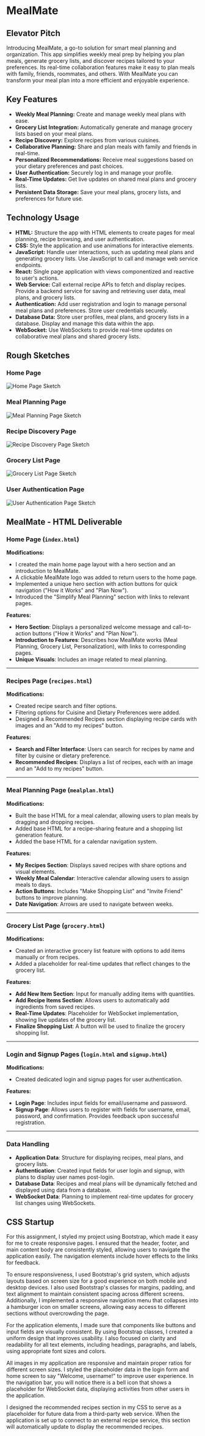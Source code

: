 # MealMate

## Elevator Pitch
Introducing MealMate, a go-to solution for smart meal planning and organization. This app simplifies weekly meal prep by helping you plan meals, generate grocery lists, and discover recipes tailored to your preferences.  Its real-time collaboration features make it easy to plan meals with family, friends, roommates, and others. With MealMate you can transform your meal plan into a more efficient and enjoyable experience.  

## Key Features
- **Weekly Meal Planning:** Create and manage weekly meal plans with ease.
- **Grocery List Integration:** Automatically generate and manage grocery lists based on your meal plans.
- **Recipe Discovery:** Explore recipes from various cuisines.
- **Collaborative Planning:** Share and plan meals with family and friends in real-time.
- **Personalized Recommendations:** Receive meal suggestions based on your dietary preferences and past choices.
- **User Authentication:** Securely log in and manage your profile.
- **Real-Time Updates:** Get live updates on shared meal plans and grocery lists.
- **Persistent Data Storage:** Save your meal plans, grocery lists, and preferences for future use.

## Technology Usage
- **HTML:** Structure the app with HTML elements to create pages for meal planning, recipe browsing, and user authentication.
- **CSS:** Style the application and use animations for interactive elements.
- **JavaScript:** Handle user interactions, such as updating meal plans and generating grocery lists. Use JavaScript to call and manage web service endpoints.
- **React:** Single page application with views componentized and reactive to user's actions.
- **Web Service:** Call external recipe APIs to fetch and display recipes. Provide a backend service for saving and retrieving user data, meal plans, and grocery lists.
- **Authentication:** Add user registration and login to manage personal meal plans and preferences. Store user credentials securely.
- **Database Data:** Store user profiles, meal plans, and grocery lists in a database. Display and manage this data within the app.
- **WebSocket:** Use WebSockets to provide real-time updates on collaborative meal plans and shared grocery lists.

## Rough Sketches

### Home Page
![Home Page Sketch](https://github.com/OliviaLeavitt/startup/blob/main/IMG_1501.JPG)

### Meal Planning Page
![Meal Planning Page Sketch](https://github.com/OliviaLeavitt/startup/blob/main/IMG_1503.JPG)

### Recipe Discovery Page
![Recipe Discovery Page Sketch](https://github.com/OliviaLeavitt/startup/blob/main/IMG_1502.JPG)

### Grocery List Page
![Grocery List Page Sketch](https://github.com/OliviaLeavitt/startup/blob/main/IMG_1504.JPG)

### User Authentication Page
![User Authentication Page Sketch](https://github.com/OliviaLeavitt/startup/blob/main/IMG_1505.JPG)




## MealMate - HTML Deliverable


### Home Page (`index.html`)

**Modifications:**
- I created the main home page layout with a hero section and an introduction to MealMate.
- A clickable MealMate logo was added to return users to the home page.
- Implemented a unique hero section with action buttons for quick navigation ("How it Works" and "Plan Now").
- Introduced the "Simplify Meal Planning" section with links to relevant pages.

**Features:**
- **Hero Section**: Displays a personalized welcome message and call-to-action buttons ("How it Works" and "Plan Now").
- **Introduction to Features**: Describes how MealMate works (Meal Planning, Grocery List, Personalization), with links to corresponding pages.
- **Unique Visuals**: Includes an image related to meal planning.

---

### Recipes Page (`recipes.html`)

**Modifications:**
- Created recipe search and filter options.
- Filtering options for Cuisine and Dietary Preferences were added.
- Designed a Recommended Recipes section displaying recipe cards with images and an "Add to my recipes" button.

**Features:**
- **Search and Filter Interface**: Users can search for recipes by name and filter by cuisine or dietary preference.
- **Recommended Recipes**: Displays a list of recipes, each with an image and an "Add to my recipes" button.

---

### Meal Planning Page (`mealplan.html`)

**Modifications:**
- Built the base HTML for a meal calendar, allowing users to plan meals by dragging and dropping recipes.
- Added base HTML for a recipe-sharing feature and a shopping list generation feature.
- Added the base HTML for a calendar navigation system.

**Features:**
- **My Recipes Section**: Displays saved recipes with share options and visual elements.
- **Weekly Meal Calendar**: Interactive calendar allowing users to assign meals to days.
- **Action Buttons**: Includes "Make Shopping List" and "Invite Friend" buttons to improve planning.
- **Date Navigation**: Arrows are used to navigate between weeks.

---

### Grocery List Page (`grocery.html`)

**Modifications:**
- Created an interactive grocery list feature with options to add items manually or from recipes.
- Added a placeholder for real-time updates that reflect changes to the grocery list.

**Features:**
- **Add New Item Section**: Input for manually adding items with quantities.
- **Add Recipe Items Section**: Allows users to automatically add ingredients from saved recipes.
- **Real-Time Updates**: Placeholder for WebSocket implementation, showing live updates of the grocery list.
- **Finalize Shopping List**: A button will be used to finalize the grocery shopping list.

---

### Login and Signup Pages (`login.html` and `signup.html`)

**Modifications:**
- Created dedicated login and signup pages for user authentication.

**Features:**
- **Login Page**: Includes input fields for email/username and password.
- **Signup Page**: Allows users to register with fields for username, email, password, and confirmation. Provides feedback upon successful registration.

---

### Data Handling

- **Application Data**: Structure for displaying recipes, meal plans, and grocery lists.
- **Authentication**: Created input fields for user login and signup, with plans to display user names post-login.
- **Database Data**: Recipes and meal plans will be dynamically fetched and displayed using data from a database.
- **WebSocket Data**: Planning to implement real-time updates for grocery list changes using WebSockets.

## CSS Startup
For this assignment, I styled my project using Bootstrap, which made it easy for me to create responsive pages. I ensured that the header, footer, and main content body are consistently styled, allowing users to navigate the application easily. The navigation elements include hover effects to the links for feedback. 

To ensure responsiveness, I used Bootstrap's grid system, which adjusts layouts based on screen size for a good experience on both mobile and desktop devices. I also used Bootstrap's classes for margins, padding, and text alignment to maintain consistent spacing across different screens. Additionally, I implemented a responsive navigation menu that collapses into a hamburger icon on smaller screens, allowing easy access to different sections without overcrowding the page. 

For the application elements, I made sure that components like buttons and input fields are visually consistent. By using Bootstrap classes, I created a uniform design that improves usability. I also focused on clarity and readability for all text elements, including headings, paragraphs, and labels, using appropriate font sizes and colors. 

All images in my application are responsive and maintain proper ratios for different screen sizes. I styled the placeholder data in the login form and home screen to say "Welcome, username!" to improve user experience. In the navigation bar, you will notice there is a bell icon that shows a placeholder for WebSocket data, displaying activities from other users in the application. 

I designed the recommended recipes section in my CSS to serve as a placeholder for future data from a third-party web service. When the application is set up to connect to an external recipe service, this section will automatically update to display the recommended recipes. 
